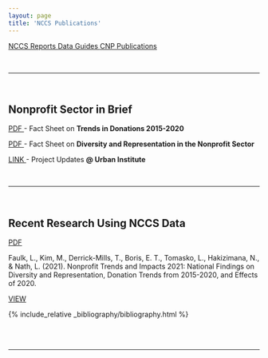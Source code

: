 ```yaml
---
layout: page
title: 'NCCS Publications'
---
```




<div class="center">
   
<a href="https://lecy.github.io/nccs-demo/" class="button"> NCCS Reports </a>
<a href="https://lecy.github.io/nccs-demo/" class="button"> Data Guides </a>
<a href="https://lecy.github.io/nccs-demo/" class="button"> CNP Publications </a>
 
</div>

<br>

----------

<br> 

## Nonprofit Sector in Brief 


<a href="https://www.urban.org/sites/default/files/2021/10/07/nonprofit_trends_and_impacts_2021_donation_fact_sheet.pdf" class="button3"> PDF </a> - Fact Sheet on **Trends in Donations 2015-2020** 

<a href="https://www.urban.org/sites/default/files/2021/11/05/national_findings_on_diversity_and_representation_in_the_nonprofit_sector.pdf" class="button3"> PDF </a>  - Fact Sheet on  **Diversity and Representation in the Nonprofit Sector**  

<a href="https://www.urban.org/partnering-understand-long-term-trends-nonprofit-organization-activities-and-needs" class="button3"> LINK </a>  -  Project Updates **@ Urban Institute** 

<br>

----------

<br> 

## Recent Research Using NCCS Data 


<a href="https://www.urban.org/sites/default/files/2022-10/Nonprofit%20Trends%20and%20Impacts%202021.pdf" class="button3"> PDF </a> 
<blockcode>
<div class="cite">
Faulk, L., Kim, M., Derrick-Mills, T., Boris, E. T., Tomasko, L., Hakizimana, N., & Nath, L. (2021). Nonprofit Trends and Impacts 2021: National Findings on Diversity and Representation, Donation Trends from 2015-2020, and Effects of 2020. 
</div> 
</blockcode>

<a href="https://scholar.google.com/scholar?start=0&hl=en&as_sdt=20000005&sciodt=1,21&cites=1166513345463666613&scipsc=" class="button3"> VIEW </a>

{% include_relative _bibliography/bibliography.html %}

<!--   see the _bibliography folder for instructions on updating   -->

<br>
<br>
<hr>
<br>
<br>

